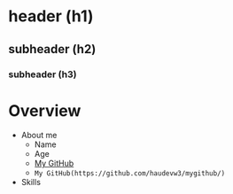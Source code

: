 # header (h1)
## subheader (h2)
### subheader (h3)
# Overview
- About me
    - Name
    - Age
    - [My GitHub](https://github.com/haudevw3/mygithub/)
    - `My GitHub(https://github.com/haudevw3/mygithub/)`
- Skills
